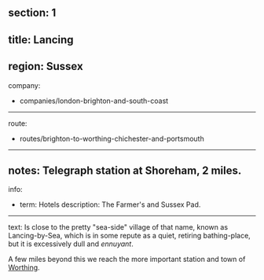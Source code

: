 section: 1
----
title: Lancing
----
region: Sussex
----
company:
- companies/london-brighton-and-south-coast
----
route:
- routes/brighton-to-worthing-chichester-and-portsmouth
----
notes: Telegraph station at Shoreham, 2 miles.
----
info:
- term: Hotels
  description: The Farmer's and Sussex Pad.
----
text: Is close to the pretty "sea-side" village of that name, known as Lancing-by-Sea, which is in some repute as a quiet, retiring bathing-place, but it is excessively dull and *ennuyant*.

A few miles beyond this we reach the more important station and town of [Worthing](/stations/worthing).
